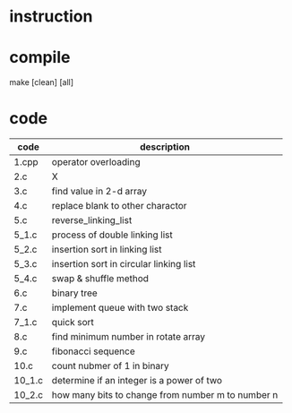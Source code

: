 # instruction

# compile

make [clean] [all]

# code

|  code  | description  |
|  ----  | ----  |
| 1.cpp  | operator overloading |
| 2.c    | X |
| 3.c    | find value in 2-d array |
| 4.c    | replace blank to other charactor |
| 5.c    | reverse_linking_list |
| 5_1.c  | process of double linking list |
| 5_2.c  | insertion sort in linking list |
| 5_3.c  | insertion sort in circular linking list |
| 5_4.c  | swap & shuffle method |
| 6.c    | binary tree |
| 7.c    | implement queue with two stack |
| 7_1.c  | quick sort |
| 8.c  | find minimum number in rotate array |
| 9.c  | fibonacci sequence |
| 10.c  | count nubmer of 1 in binary |
| 10_1.c  | determine if an integer is a power of two |
| 10_2.c  | how many bits to change from number m to number n |
